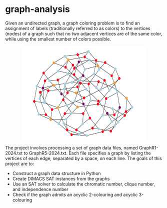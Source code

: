 # graph-analysis

Given an undirected graph, a graph coloring problem is to find an assignment of labels (traditionally referred to as colors) to the vertices (nodes) of a graph such that no two adjacent vertices are of the same color, while using the smallest number of colors possible.

<p align="center">
  <img width="400" height="300" src="https://github.com/shazzad-hasan/graph-analysis/blob/main/images/graph-coloring.png" />
</p>

The project involves processing a set of graph data files, named GraphR1-2024.txt to GraphR5-2024.txt. Each file specifies a graph by listing the vertices of each edge, separated by a space, on each line. The goals of this project are to:

- Construct a graph data structure in Python
- Create DIMACS SAT instances from the graphs
- Use an SAT solver to calculate the chromatic number, clique number, and independence number
- Check if the graph admits an acyclic 2-colouring and acyclic 3-colouring
